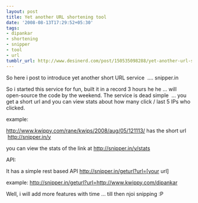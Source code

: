 ```yaml
---
layout: post
title: Yet another URL shortening tool
date: '2008-08-13T17:29:52+05:30'
tags:
- dipankar
- shortening
- snipper
- tool
- url
tumblr_url: http://www.desinerd.com/post/150535098288/yet-another-url-shortening-tool
---
```

So here i post to introduce yet another short URL service  …. snipper.in

So i started this service for fun, built it in a record 3 hours he he … will open-source the code by the weekend. The service is dead simple  … you get a short url and you can view stats about how many click / last 5 IPs who clicked.

example:

http://www.kwippy.com/rane/kwips/2008/aug/05/121113/ has the short url  http://snipper.in/y

you can view the stats of the link at http://snipper.in/y/stats

API:

It has a simple rest based API http://snipper.in/geturl?url=[your url]

example: http://snipper.in/geturl?url=http://www.kwippy.com/dipankar

Well, i will add more features with time … till then njoi snipping :P
